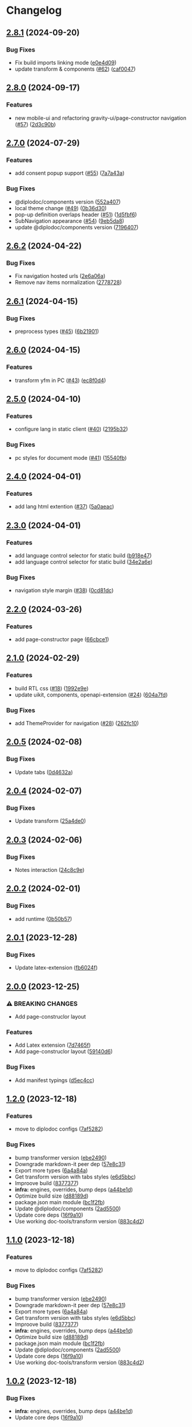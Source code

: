 # Changelog

## [2.8.1](https://github.com/diplodoc-platform/client/compare/v2.8.0...v2.8.1) (2024-09-20)


### Bug Fixes

* Fix build imports linking mode ([e0e4d09](https://github.com/diplodoc-platform/client/commit/e0e4d09b6f47b1174068aa82e7dd36f230af6945))
* update transform & components ([#62](https://github.com/diplodoc-platform/client/issues/62)) ([caf0047](https://github.com/diplodoc-platform/client/commit/caf00477db5106309be270047607a93b0565da27))

## [2.8.0](https://github.com/diplodoc-platform/client/compare/v2.7.0...v2.8.0) (2024-09-17)


### Features

* new mobile-ui and refactoring gravity-ui/page-constructor navigation  ([#57](https://github.com/diplodoc-platform/client/issues/57)) ([2d3c90b](https://github.com/diplodoc-platform/client/commit/2d3c90b27d938d394633763700ee6bbeb319078e))

## [2.7.0](https://github.com/diplodoc-platform/client/compare/v2.6.2...v2.7.0) (2024-07-29)


### Features

* add consent popup support ([#55](https://github.com/diplodoc-platform/client/issues/55)) ([7a7a43a](https://github.com/diplodoc-platform/client/commit/7a7a43af5c90da7d36645365bf00d51a8351b67e))


### Bug Fixes

* @diplodoc/components version ([552a407](https://github.com/diplodoc-platform/client/commit/552a4070d292356c91aef6bdd0cdc0159f959411))
* local theme change ([#49](https://github.com/diplodoc-platform/client/issues/49)) ([0b36d30](https://github.com/diplodoc-platform/client/commit/0b36d306b7b25b5757e63371a073b5f2edceb081))
* pop-up definition overlaps header ([#51](https://github.com/diplodoc-platform/client/issues/51)) ([1d5fbf6](https://github.com/diplodoc-platform/client/commit/1d5fbf6d9e4c8689fa627e9851ca1973e4369496))
* SubNavigation appearance  ([#54](https://github.com/diplodoc-platform/client/issues/54)) ([9eb5da8](https://github.com/diplodoc-platform/client/commit/9eb5da8f0e15c12ecf1fd3f2149b9be254c77280))
* update @diplodoc/components version ([7196407](https://github.com/diplodoc-platform/client/commit/71964078eff0592c682a58849808ad6b59d682df))

## [2.6.2](https://github.com/diplodoc-platform/client/compare/v2.6.1...v2.6.2) (2024-04-22)


### Bug Fixes

* Fix navigation hosted urls ([2e6a06a](https://github.com/diplodoc-platform/client/commit/2e6a06a3cd181b897652e7f27034df01897bf8e0))
* Remove nav items normalization ([2778728](https://github.com/diplodoc-platform/client/commit/2778728ef5f7cf4767eab4633cc2c2accb1049d0))

## [2.6.1](https://github.com/diplodoc-platform/client/compare/v2.6.0...v2.6.1) (2024-04-15)


### Bug Fixes

* preprocess types ([#45](https://github.com/diplodoc-platform/client/issues/45)) ([6b21901](https://github.com/diplodoc-platform/client/commit/6b2190124915e6723256b32de39a54ff022bbe45))

## [2.6.0](https://github.com/diplodoc-platform/client/compare/v2.5.0...v2.6.0) (2024-04-15)


### Features

* transform yfm in PC ([#43](https://github.com/diplodoc-platform/client/issues/43)) ([ec8f0d4](https://github.com/diplodoc-platform/client/commit/ec8f0d487c35093419b9cc4608621fc5f3b63f6a))

## [2.5.0](https://github.com/diplodoc-platform/client/compare/v2.4.0...v2.5.0) (2024-04-10)


### Features

* configure lang in static client ([#40](https://github.com/diplodoc-platform/client/issues/40)) ([2195b32](https://github.com/diplodoc-platform/client/commit/2195b32d4a36fe330cf222858e56bcf84f185b84))


### Bug Fixes

* pc styles for document mode ([#41](https://github.com/diplodoc-platform/client/issues/41)) ([15540fb](https://github.com/diplodoc-platform/client/commit/15540fbea660093b27f78d1c3d171b316571c7c7))

## [2.4.0](https://github.com/diplodoc-platform/client/compare/v2.3.0...v2.4.0) (2024-04-01)


### Features

* add lang html extention ([#37](https://github.com/diplodoc-platform/client/issues/37)) ([5a0aeac](https://github.com/diplodoc-platform/client/commit/5a0aeacf62c668eb519f5c4b0b41f182c0cdb482))

## [2.3.0](https://github.com/diplodoc-platform/client/compare/v2.2.0...v2.3.0) (2024-04-01)


### Features

* add language control selector for static build ([b918e47](https://github.com/diplodoc-platform/client/commit/b918e474ef02622d417e2617157de64b0d14655d))
* add language control selector for static build ([34e2a6e](https://github.com/diplodoc-platform/client/commit/34e2a6e47711d1b50e0b8ac3299485c543bdd1dc))


### Bug Fixes

* navigation style margin ([#38](https://github.com/diplodoc-platform/client/issues/38)) ([0cd81dc](https://github.com/diplodoc-platform/client/commit/0cd81dcdaa031430a655a5cc8a600e47f34821b1))

## [2.2.0](https://github.com/diplodoc-platform/client/compare/v2.1.1...v2.2.0) (2024-03-26)


### Features

* add page-constructor page ([66cbce1](https://github.com/diplodoc-platform/client/commit/66cbce1790ad47eae62f769859d8476336c7ea6a))

## [2.1.0](https://github.com/diplodoc-platform/client/compare/v2.0.5...v2.1.0) (2024-02-29)


### Features

* build RTL css ([#18](https://github.com/diplodoc-platform/client/issues/18)) ([1992e9e](https://github.com/diplodoc-platform/client/commit/1992e9e29bdbb0302e3ad0eb48d9f4d2132434ca))
* update uikit, components, openapi-extension ([#24](https://github.com/diplodoc-platform/client/issues/24)) ([604a7fd](https://github.com/diplodoc-platform/client/commit/604a7fd4100c6fac332737f139b2099d62ed3c78))


### Bug Fixes

* add ThemeProvider for navigation ([#28](https://github.com/diplodoc-platform/client/issues/28)) ([262fc10](https://github.com/diplodoc-platform/client/commit/262fc10b89798b82ad3d0719c96057e281c762bc))

## [2.0.5](https://github.com/diplodoc-platform/client/compare/v2.0.4...v2.0.5) (2024-02-08)


### Bug Fixes

* Update tabs ([0d4632a](https://github.com/diplodoc-platform/client/commit/0d4632a6e640144971a6c9ec70b1edf355b5fe6f))

## [2.0.4](https://github.com/diplodoc-platform/client/compare/v2.0.3...v2.0.4) (2024-02-07)


### Bug Fixes

* Update transform ([25a4de0](https://github.com/diplodoc-platform/client/commit/25a4de079931c2f240168867cea8c49da1f63da6))

## [2.0.3](https://github.com/diplodoc-platform/client/compare/v2.0.2...v2.0.3) (2024-02-06)


### Bug Fixes

* Notes interaction ([24c8c9e](https://github.com/diplodoc-platform/client/commit/24c8c9e6f3cc76c334047918dea94b1ce973610a))

## [2.0.2](https://github.com/diplodoc-platform/client/compare/v2.0.1...v2.0.2) (2024-02-01)


### Bug Fixes

* add runtime ([0b50b57](https://github.com/diplodoc-platform/client/commit/0b50b5724c59e64f29df3ef8e9eda901577cd01e))

## [2.0.1](https://github.com/diplodoc-platform/client/compare/v2.0.0...v2.0.1) (2023-12-28)


### Bug Fixes

* Update latex-extension ([fb6024f](https://github.com/diplodoc-platform/client/commit/fb6024fedb53bca431f3642c481f00b8a8959b8f))

## [2.0.0](https://github.com/diplodoc-platform/client/compare/v1.2.0...v2.0.0) (2023-12-25)


### ⚠ BREAKING CHANGES

* Add page-construclor layout

### Features

* Add Latex extension ([7d7465f](https://github.com/diplodoc-platform/client/commit/7d7465f2e6737ef7959c14cfbeea1e23c92c9fa7))
* Add page-construclor layout ([59140d6](https://github.com/diplodoc-platform/client/commit/59140d6d3f782ddc9d8d43233529d7085a11b34e))


### Bug Fixes

* Add manifest typings ([d5ec4cc](https://github.com/diplodoc-platform/client/commit/d5ec4cca187c99c3219a181988a9ab7e9ffcf64f))

## [1.2.0](https://github.com/diplodoc-platform/client/compare/v1.1.0...v1.2.0) (2023-12-18)


### Features

* move to diplodoc configs ([7af5282](https://github.com/diplodoc-platform/client/commit/7af5282d2b00abeab22c95d0d2eb6cd16e58ff17))


### Bug Fixes

* bump transformer version ([ebe2490](https://github.com/diplodoc-platform/client/commit/ebe249066dff4fa3020f40dfbbd7b1ad159bbcb7))
* Downgrade markdown-it peer dep ([57e8c31](https://github.com/diplodoc-platform/client/commit/57e8c3151fba4f3c6deba63d4445433015a309b0))
* Export more types ([6a4a84a](https://github.com/diplodoc-platform/client/commit/6a4a84a3be77f4ce0f7aab1cd2b4b4a3d7778beb))
* Get transform version with tabs styles ([e6d5bbc](https://github.com/diplodoc-platform/client/commit/e6d5bbcf87af2f5edd5d8a86c6c686561c2c7134))
* Improove build ([8377377](https://github.com/diplodoc-platform/client/commit/83773774df1aef40e2e04583d8082f20516ae08e))
* **infra:** engines, overrides, bump deps ([a44be1d](https://github.com/diplodoc-platform/client/commit/a44be1d18829354846e002d3d845437c8d71b9f1))
* Optimize build size ([d88189d](https://github.com/diplodoc-platform/client/commit/d88189d7a15535d168193d7070dfa04279ef907f))
* package.json main module ([bc1f2fb](https://github.com/diplodoc-platform/client/commit/bc1f2fb1b5b4d152d4e4c04b67f3d1edb000943f))
* Update @diplodoc/components ([2ad5500](https://github.com/diplodoc-platform/client/commit/2ad5500402d215eda60b4e66d9c37a2faf56be66))
* Update core deps ([16f9a10](https://github.com/diplodoc-platform/client/commit/16f9a1095db9100490d76abe5c2dac644a1c8316))
* Use working doc-tools/transform version ([883c4d2](https://github.com/diplodoc-platform/client/commit/883c4d225fb228c051dbe8455170a6a5cda53ceb))

## [1.1.0](https://github.com/diplodoc-platform/client/compare/v1.0.2...v1.1.0) (2023-12-18)


### Features

* move to diplodoc configs ([7af5282](https://github.com/diplodoc-platform/client/commit/7af5282d2b00abeab22c95d0d2eb6cd16e58ff17))


### Bug Fixes

* bump transformer version ([ebe2490](https://github.com/diplodoc-platform/client/commit/ebe249066dff4fa3020f40dfbbd7b1ad159bbcb7))
* Downgrade markdown-it peer dep ([57e8c31](https://github.com/diplodoc-platform/client/commit/57e8c3151fba4f3c6deba63d4445433015a309b0))
* Export more types ([6a4a84a](https://github.com/diplodoc-platform/client/commit/6a4a84a3be77f4ce0f7aab1cd2b4b4a3d7778beb))
* Get transform version with tabs styles ([e6d5bbc](https://github.com/diplodoc-platform/client/commit/e6d5bbcf87af2f5edd5d8a86c6c686561c2c7134))
* Improove build ([8377377](https://github.com/diplodoc-platform/client/commit/83773774df1aef40e2e04583d8082f20516ae08e))
* **infra:** engines, overrides, bump deps ([a44be1d](https://github.com/diplodoc-platform/client/commit/a44be1d18829354846e002d3d845437c8d71b9f1))
* Optimize build size ([d88189d](https://github.com/diplodoc-platform/client/commit/d88189d7a15535d168193d7070dfa04279ef907f))
* package.json main module ([bc1f2fb](https://github.com/diplodoc-platform/client/commit/bc1f2fb1b5b4d152d4e4c04b67f3d1edb000943f))
* Update @diplodoc/components ([2ad5500](https://github.com/diplodoc-platform/client/commit/2ad5500402d215eda60b4e66d9c37a2faf56be66))
* Update core deps ([16f9a10](https://github.com/diplodoc-platform/client/commit/16f9a1095db9100490d76abe5c2dac644a1c8316))
* Use working doc-tools/transform version ([883c4d2](https://github.com/diplodoc-platform/client/commit/883c4d225fb228c051dbe8455170a6a5cda53ceb))

## [1.0.2](https://github.com/diplodoc-platform/client/compare/v1.0.1...v1.0.2) (2023-12-18)


### Bug Fixes

* **infra:** engines, overrides, bump deps ([a44be1d](https://github.com/diplodoc-platform/client/commit/a44be1d18829354846e002d3d845437c8d71b9f1))
* Update core deps ([16f9a10](https://github.com/diplodoc-platform/client/commit/16f9a1095db9100490d76abe5c2dac644a1c8316))
